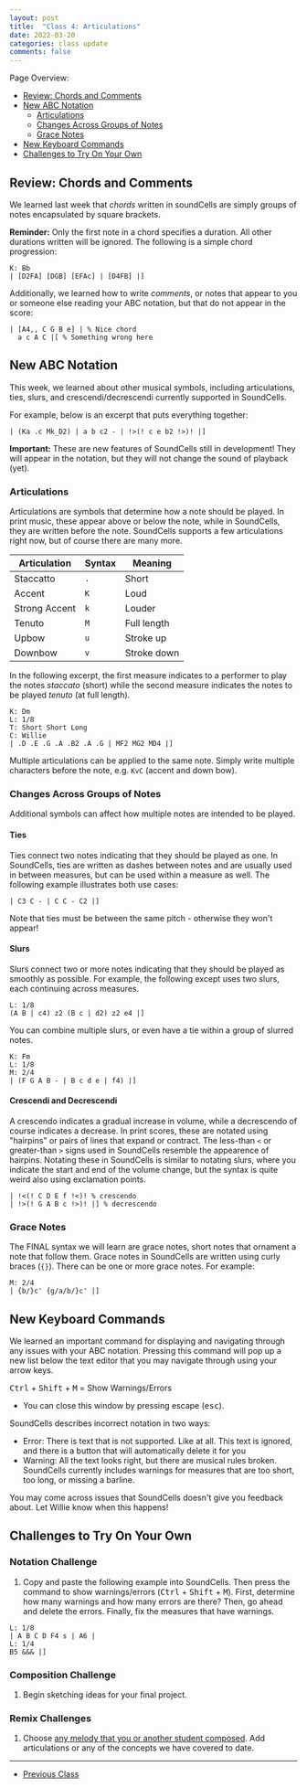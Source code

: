 ```yaml
---
layout: post
title:  "Class 4: Articulations"
date: 2022-03-20
categories: class update
comments: false
---
```


Page Overview:
* [Review: Chords and Comments](#review-chords-and-comments)
* [New ABC Notation](#new-abc-notation)
  * [Articulations](#articulations)
  * [Changes Across Groups of Notes](#changes-across-groups-of-notes)
  * [Grace Notes](#grace-notes)
* [New Keyboard Commands](#new-keyboard-commands)
* [Challenges to Try On Your Own](#challenges-to-try-on-your-own)

## Review: Chords and Comments
We learned last week that *chords* written in soundCells are simply groups of notes encapsulated by square brackets.

**Reminder:** Only the first note in a chord specifies a duration. All other durations written will be ignored. The following is a simple chord progression:
```
K: Bb
| [D2FA] [DGB] [EFAc] | [D4FB] |]
```

Additionally, we learned how to write *comments*, or notes that appear to you or someone else reading your ABC notation, but that do not appear in the score:
```
| [A4,, C G B e] | % Nice chord
  a c A C |[ % Something wrong here
```

## New ABC Notation
This week, we learned about other musical symbols, including articulations, ties, slurs, and crescendi/decrescendi currently supported in SoundCells.

For example, below is an excerpt that puts everything together:
```
| (Ka .c Mk_D2) | a b c2 - | !>(! c e b2 !>)! |]
```

**Important:** These are new features of SoundCells still in development! They will appear in the notation, but they will not change the sound of playback (yet).

### Articulations
Articulations are symbols that determine how a note should be played. In print music, these appear above or below the note, while in SoundCells, they are written before the note. SoundCells supports a few articulations right now, but of course there are many more.


| Articulation  | Syntax | Meaning     |
| ------------- | ------ | ----------- |
| Staccatto      | `.`    | Short       |
| Accent        | `K`    | Loud        |
| Strong Accent | `k`    | Louder      |
| Tenuto        | `M`    | Full length |
| Upbow         | `u`    | Stroke up   |
| Downbow       | `v`    | Stroke down |

In the following excerpt, the first measure indicates to a performer to play the notes *staccato* (short) while the second measure indicates the notes to be played *tenuto* (at full length).
```
K: Dm
L: 1/8
T: Short Short Long
C: Willie
| .D .E .G .A .B2 .A .G | MF2 MG2 MD4 |]
```

Multiple articulations can be applied to the same note. Simply write multiple characters before the note, e.g. `KvC` (accent and down bow).

### Changes Across Groups of Notes
Additional symbols can affect how multiple notes are intended to be played.

#### Ties
Ties connect two notes indicating that they should be played as one. In SoundCells, ties are written as dashes between notes and are usually used in between measures, but can be used within a measure as well. The following example illustrates both use cases:
```
| C3 C - | C C - C2 |]
```

Note that ties must be between the same pitch - otherwise they won't appear!

#### Slurs
Slurs connect two or more notes indicating that they should be played as smoothly as possible. For example, the following except uses two slurs, each continuing across measures.
```
L: 1/8
(A B | c4) z2 (B c | d2) z2 e4 |]
```

You can combine multiple slurs, or even have a tie within a group of slurred notes.
```
K: Fm
L: 1/8
M: 2/4
| (F G A B - | B c d e | f4) |]
```

#### Crescendi and Decrescendi
A crescendo indicates a gradual increase in volume, while a decrescendo of course indicates a decrease. In print scores, these are notated using "hairpins" or pairs of lines that expand or contract. The less-than `<` or greater-than `>` signs used in SoundCells resemble the appearence of hairpins. Notating these in SoundCells is similar to notating slurs, where you indicate the start and end of the volume change, but the syntax is quite weird also using exclamation points.
```
| !<(! C D E f !<)! % crescendo
| !>(! G A B c !>)! |] % decrescendo
```

### Grace Notes
The FINAL syntax we will learn are grace notes, short notes that ornament a note that follow them. Grace notes in SoundCells are written using curly braces (`{}`). There can be one or more grace notes. For example:
```
M: 2/4
| {b/}c' {g/a/b/}c' |]
```

## New Keyboard Commands
We learned an important command for displaying and navigating through any issues with your ABC notation. Pressing this command will pop up a new list below the text editor that you may navigate through using your arrow keys.

<kbd>Ctrl</kbd> + <kbd>Shift</kbd> + <kbd>M</kbd> = Show Warnings/Errors
* You can close this window by pressing escape (<kbd>esc</kbd>).

SoundCells describes incorrect notation in two ways:
* Error: There is text that is not supported. Like at all. This text is ignored, and there is a button that will automatically delete it for you
* Warning: All the text looks right, but there are musical rules broken. SoundCells currently includes warnings for measures that are too short, too long, or missing a barline.

You may come across issues that SoundCells doesn't give you feedback about. Let Willie know when this happens!

## Challenges to Try On Your Own

### Notation Challenge
1. Copy and paste the following example into SoundCells. Then press the command to show warnings/errors (<kbd>Ctrl</kbd> + <kbd>Shift</kbd> + <kbd>M</kbd>). First, determine how many warnings and how many errors are there? Then, go ahead and delete the errors. Finally, fix the measures that have warnings.
```
L: 1/8
| A B C D F4 s | A6 |
L: 1/4
B5 &&& |]
```

### Composition Challenge
1. Begin sketching ideas for your final project.

### Remix Challenges
1. Choose [any melody that you or another student composed](/sc-workshop/compositions/). Add articulations or any of the concepts we have covered to date.

---
* [Previous Class](/sc-workshop/class/update/2022/03/13/week-3.html)

